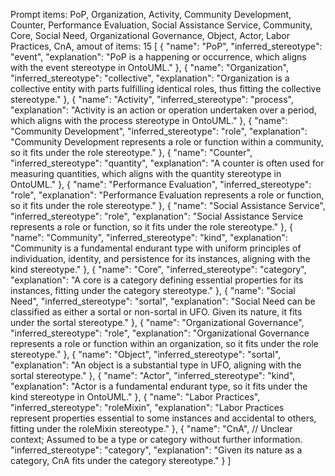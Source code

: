 Prompt items: 
PoP, Organization, Activity, Community Development, Counter, Performance Evaluation, Social Assistance Service, Community, Core, Social Need, Organizational Governance, Object, Actor, Labor Practices, CnA, 
amout of items: 15
 [
    {
        "name": "PoP",
        "inferred_stereotype": "event",
        "explanation": "PoP is a happening or occurrence, which aligns with the event stereotype in OntoUML."
    },
    {
        "name": "Organization",
        "inferred_stereotype": "collective",
        "explanation": "Organization is a collective entity with parts fulfilling identical roles, thus fitting the collective stereotype."
    },
    {
        "name": "Activity",
        "inferred_stereotype": "process",
        "explanation": "Activity is an action or operation undertaken over a period, which aligns with the process stereotype in OntoUML."
    },
    {
        "name": "Community Development",
        "inferred_stereotype": "role",
        "explanation": "Community Development represents a role or function within a community, so it fits under the role stereotype."
    },
    {
        "name": "Counter",
        "inferred_stereotype": "quantity",
        "explanation": "A counter is often used for measuring quantities, which aligns with the quantity stereotype in OntoUML."
    },
    {
        "name": "Performance Evaluation",
        "inferred_stereotype": "role",
        "explanation": "Performance Evaluation represents a role or function, so it fits under the role stereotype."
    },
    {
        "name": "Social Assistance Service",
        "inferred_stereotype": "role",
        "explanation": "Social Assistance Service represents a role or function, so it fits under the role stereotype."
    },
    {
        "name": "Community",
        "inferred_stereotype": "kind",
        "explanation": "Community is a fundamental endurant type with uniform principles of individuation, identity, and persistence for its instances, aligning with the kind stereotype."
    },
    {
        "name": "Core",
        "inferred_stereotype": "category",
        "explanation": "A core is a category defining essential properties for its instances, fitting under the category stereotype."
    },
    {
        "name": "Social Need",
        "inferred_stereotype": "sortal",
        "explanation": "Social Need can be classified as either a sortal or non-sortal in UFO. Given its nature, it fits under the sortal stereotype."
    },
    {
        "name": "Organizational Governance",
        "inferred_stereotype": "role",
        "explanation": "Organizational Governance represents a role or function within an organization, so it fits under the role stereotype."
    },
    {
        "name": "Object",
        "inferred_stereotype": "sortal",
        "explanation": "An object is a substantial type in UFO, aligning with the sortal stereotype."
    },
    {
        "name": "Actor",
        "inferred_stereotype": "kind",
        "explanation": "Actor is a fundamental endurant type, so it fits under the kind stereotype in OntoUML."
    },
    {
        "name": "Labor Practices",
        "inferred_stereotype": "roleMixin",
        "explanation": "Labor Practices represent properties essential to some instances and accidental to others, fitting under the roleMixin stereotype."
    },
    {
        "name": "CnA",  // Unclear context; Assumed to be a type or category without further information.
        "inferred_stereotype": "category",
        "explanation": "Given its nature as a category, CnA fits under the category stereotype."
    }
]

